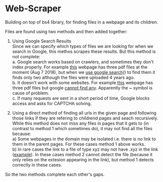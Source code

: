 # Web-Scraper
Building on top of bs4 library, for finding files in a webpage and its children.

Files are found using two methods and then added together:

1. Using Google Search Results  
Since we can specify which types of files we are looking for when we search in Google, this methos scrapes these results.
But this method is not complete:  
a. Google search works based on crawlers, and sometimes they don't index properly. For example [this][1] webpage has three pdf files at the moment (Aug 7 2018), but when we [use google search][2]() to find them it finds only two  although the files were uploaded 4 years ago.  
b. It doesn't work with some websites. For example [this][3] webpage  has three pdf files but google [cannot find any][4]. Apparently the ~ symbol is cause of problem.  
c. If many requests are sent in a short period of time, Google blocks access and asks for CAPTCHA solving.

2. Using a direct method of finding all urls in the given page and following those links if they are refering to childrend pages and seach recursively.  
While this method does not miss any files in pages that it gets to (in contrast to method 1 which sometimes do), it may not find all the files because:  
a) Some webpages in the domain may be isolated i.e. there is no link to them in the parent pages. For these cases method 1 above works.  
b) In rare cases the link to a file of type xyz may not have .xyz in the link ([example][5]). In these cases method 2 cannot detect the file (because it only relies on the extesion appearing in the link), but method 1 detects correctly in these cases.

So the two methods complete each other's gaps.

[1]: http://www.midi.gouv.qc.ca/publications/en/planification/
[2]: https://www.google.com/search?q=site%3Ahttp%3A%2F%2Fwww.midi.gouv.qc.ca%2Fpublications%2Fen%2Fplanification%2F+filetype%3Apdf
[3]: http://www.sfu.ca/~vvaezian/Summary/
[4]: https://www.google.com/search?q=site%3Ahttp%3A%2F%2Fwww.sfu.ca%2F~vvaezian%2FSummary%2F+filetype%3Apdf
[5]: http://www.sfu.ca/~robson/Random
